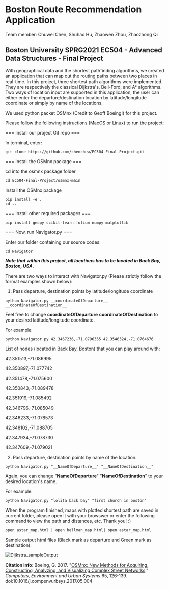 # Boston Route Recommendation Application
Team member: Chuwei Chen, Shuhao Hu, Zhaowen Zhou, Zhaozhong Qi

## Boston University SPRG2021 EC504 - Advanced Data Structures - Final Project
With geographical data and the shortest pathfinding algorithms, we created an application that can map out the routing paths between two places in real-time. In this project, three shortest path algorithms were implemented. They are respectively the classical Dijkstra's, Bell-Ford, and A* algorithms. Two ways of location input are supported in this application, the user can either enter the departure/destination location by latitude/longitude coordinate or simply by name of the locations.

We used python packet OSMnx (Credit to Geoff Boeing!) for this project.

Please follow the following instructions (MacOS or Linux) to run the project:

=== Install our project Git repo ===

In terminal, enter:

```
git clone https://github.com/chenchuw/EC504-Final-Project.git
```

=== Install the OSMnx package ===

cd into the osmnx package folder

```
cd EC504-Final-Project/osmnx-main
```

Install the OSMnx package

```
pip install -e .
cd ..
```

=== Install other required packages ===
```
pip install geopy scikit-learn folium numpy matplotlib
```

=== Now, run Navigator.py ===

Enter our folder containing our source codes:

```
cd Navigator
```

***Note that within this project, all locations has to be located in Back Bay, Boston, USA.***

There are two ways to interact with Navigator.py (Please strictly follow the format examples shown below):

1. Pass departure, destination points by latitude/longitude coordinate

```
python Navigator.py __coordinateOfDeparture__ __coordinateOfDestination__ 
```

Feel free to change __coordinateOfDeparture__ __coordinateOfDestination__ to your desired latitude/longitude coordinate.

For example:
```
python Navigator.py 42.3467236,-71.0796355 42.3546324,-71.0764676
```

List of nodes (located in Back Bay, Boston) that you can play around with:

42.351513,-71.086995

42.350897,-71.077742

42.351478,-71.075600	

42.350843,-71.089478	

42.351919,-71.085492	

42.346796,-71.085049	

42.346233,-71.078573	

42.348102,-71.088705

42.347934,-71.078730	

42.347609,-71.079021	

2. Pass departure, destination points by name of the location:

```
python Navigator.py "__NameOfDeparture__" "__NameOfDestination__"
```

Again, you can change "__NameOfDeparture__" "__NameOfDestination__" to your desired location's name.

For example:
```
python Navigator.py "lolita back bay" "first church in boston"
```

When the program finished, maps with plotted shortest path are saved in current folder, please open it with your browswer or enter the following command to view the path and distances, etc. Thank you! :)

```
open astar_map.html | open bellman_map.html| open astar_map.html 
```

Sample output html files (Black mark as departure and Green mark as destination):

![Dijkstra_sampleOutput](https://github.com/chenchuw/EC504-Final-Project/blob/main/OutputSample.png?raw=true)

**Citation info**: Boeing, G. 2017. "[OSMnx: New Methods for Acquiring, Constructing, Analyzing, and Visualizing Complex Street Networks](https://geoffboeing.com/publications/osmnx-complex-street-networks/)." *Computers, Environment and Urban Systems* 65, 126-139. doi:10.1016/j.compenvurbsys.2017.05.004
